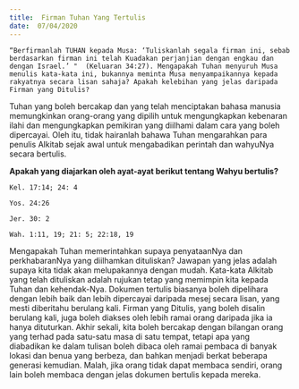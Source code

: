 ```yaml
---
title:  Firman Tuhan Yang Tertulis
date:  07/04/2020
---
```


`“Berfirmanlah TUHAN kepada Musa: ‘Tuliskanlah segala firman ini, sebab berdasarkan firman ini telah Kuadakan perjanjian dengan engkau dan dengan Israel.’ "  (Keluaran 34:27). Mengapakah Tuhan menyuruh Musa menulis kata-kata ini, bukannya meminta Musa menyampaikannya kepada rakyatnya secara lisan sahaja? Apakah kelebihan yang jelas daripada Firman yang Ditulis?`

Tuhan yang boleh bercakap dan yang telah menciptakan bahasa manusia memungkinkan  orang-orang yang dipilih untuk mengungkapkan kebenaran ilahi   dan mengungkapkan pemikiran yang diilhami  dalam cara yang boleh dipercayai. Oleh itu, tidak hairanlah bahawa Tuhan mengarahkan para penulis Alkitab sejak awal  untuk mengabadikan perintah dan wahyuNya   secara bertulis.

**Apakah yang diajarkan oleh ayat-ayat berikut tentang  Wahyu bertulis?**

`Kel. 17:14; 24: 4`

`Yos. 24:26`

`Jer. 30: 2`

`Wah. 1:11, 19; 21: 5; 22:18, 19`

Mengapakah Tuhan memerintahkan supaya penyataanNya dan perkhabaranNya yang diilhamkan dituliskan? Jawapan yang jelas adalah supaya kita tidak akan melupakannya dengan mudah. Kata-kata Alkitab yang telah dituliskan adalah rujukan tetap yang memimpin  kita kepada Tuhan dan kehendak-Nya. Dokumen tertulis biasanya boleh dipelihara dengan lebih baik dan lebih dipercayai daripada mesej secara lisan, yang mesti diberitahu berulang kali. Firman yang Ditulis, yang boleh disalin berulang kali, juga boleh diakses oleh lebih ramai orang daripada jika ia hanya dituturkan. Akhir sekali, kita boleh bercakap dengan bilangan orang yang terhad pada satu-satu masa di satu tempat, tetapi apa yang diabadikan ke dalam tulisan boleh dibaca oleh ramai pembaca di banyak lokasi dan benua yang berbeza, dan bahkan menjadi berkat beberapa generasi kemudian. Malah, jika orang tidak dapat membaca sendiri, orang lain boleh membaca dengan jelas dokumen bertulis kepada mereka.